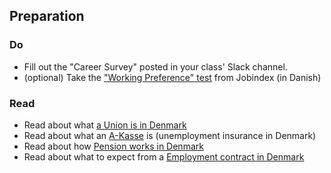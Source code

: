## Preparation

### Do
- Fill out the "Career Survey" posted in your class' Slack channel.
- (optional) Take the ["Working Preference" test](https://www.jobindex.dk/persontypetest) from Jobindex (in Danish) 

### Read
- Read about what [a Union is in Denmark](https://www.workindenmark.dk/working-in-denmark/terms-of-employment/trade-unions)
- Read about what an [A-Kasse](https://www.workindenmark.dk/working-in-denmark/terms-of-employment/unemployment-insurance) is (unemployment insurance in Denmark)
- Read about how [Pension works in Denmark](https://www.workindenmark.dk/working-in-denmark/terms-of-employment/pension)
- Read about what to expect from a [Employment contract in Denmark](https://www.workindenmark.dk/working-in-denmark/terms-of-employment/employment-contract)
